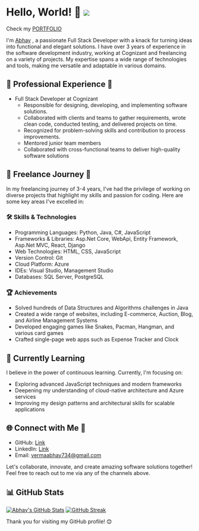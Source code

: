 # Hello, World! 👋                                                           ![](https://komarev.com/ghpvc/?username=vermaabhay734)

Check my [PORTFOLIO](https://vermaabhay734.github.io/abhay/)

I'm [Abhay](https://github.com/vermaabhay734) , a passionate Full Stack Developer with a knack for turning ideas into functional and elegant solutions. I have over 3 years of experience in the software development industry, working at Cognizant and freelancing on a variety of projects. My expertise spans a wide range of technologies and tools, making me versatile and adaptable in various domains.

## 💼 Professional Experience 🔭

- Full Stack Developer at Cognizant
  - Responsible for designing, developing, and implementing software solutions.
  - Collaborated with clients and teams to gather requirements, wrote clean code, conducted testing, and delivered projects on time.
  - Recognized for problem-solving skills and contribution to process improvements.
  - Mentored junior team members
  - Collaborated with cross-functional teams to deliver high-quality software solutions

## 🚀 Freelance Journey 👯

In my freelancing journey of 3-4 years, I've had the privilege of working on diverse projects that highlight my skills and passion for coding. Here are some key areas I've excelled in:

### 🛠️ Skills & Technologies 

- Programming Languages: Python, Java, C#, JavaScript
- Frameworks & Libraries: Asp.Net Core, WebApi, Entity Framework, Asp.Net MVC, React, Django
- Web Technologies: HTML, CSS, JavaScript
- Version Control: Git
- Cloud Platform: Azure
- IDEs: Visual Studio, Management Studio
- Databases: SQL Server, PostgreSQL

### 🏆 Achievements 

- Solved hundreds of Data Structures and Algorithms challenges in Java
- Created a wide range of websites, including E-commerce, Auction, Blog, and Airline Management Systems
- Developed engaging games like Snakes, Pacman, Hangman, and various card games
- Crafted single-page web apps such as Expense Tracker and Clock

## 🌱 Currently Learning

I believe in the power of continuous learning. Currently, I'm focusing on:

- Exploring advanced JavaScript techniques and modern frameworks
- Deepening my understanding of cloud-native architecture and Azure services
- Improving my design patterns and architectural skills for scalable applications

## 🌐 Connect with Me 🔗

- GitHub: [Link](https://github.com/vermaabhay734) 
- LinkedIn: [Link](https://www.linkedin.com/in/abhay-verma-190685183/)
- Email: vermaabhay734@gmail.com
<!-- - Portfolio: [Your Portfolio Website URL](https://yourportfolio.com)-->

Let's collaborate, innovate, and create amazing software solutions together! Feel free to reach out to me via any of the channels above.


## 📊 GitHub Stats

[![Abhay's GitHub Stats](https://github-readme-stats.vercel.app/api?username=vermaabhay734&count_private=true&show_icons=true)](https://github.com/vermaabhay734)
[![GitHub Streak](https://github-readme-streak-stats.herokuapp.com/?user=vermaabhay734)](https://github.com/vermaabhay734)

<!--
## 🌐 Visit My Website
Explore my personal website: [www.yourwebsite.com](https://www.yourwebsite.com)

## 👁️ Profile Views
![](https://komarev.com/ghpvc/?username=vermaabhay734&color=brightgreen)
-->

Thank you for visiting my GitHub profile! 😊
